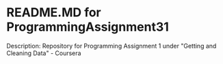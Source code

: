 README.MD for ProgrammingAssignment31
======================================
Description: Repository for Programming Assignment 1 under "Getting and Cleaning Data" - Coursera



